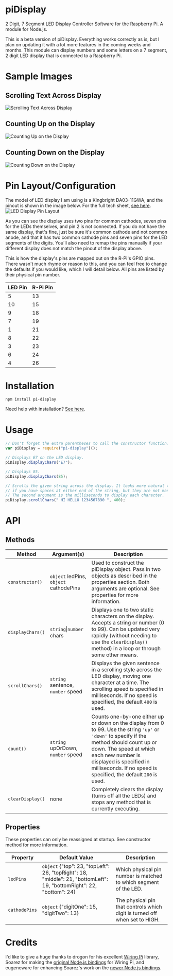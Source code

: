 # piDisplay
2 Digit, 7 Segment LED Display Controller Software for the Raspberry Pi. A module for Node.js.

This is a beta version of piDisplay. Everything works correctly as is, but I plan on updating it with a lot more features in the coming weeks and months. This module can display numbers and some letters on a 7 segment, 2 digit LED display that is connected to a Raspberry Pi.

# Sample Images

## Scrolling Text Across Display
![Scrolling Text Across Display](https://monoclecollective.com/projects/pi-display/hotlink-ok/scroller.gif "Scrolling Text Across Display")

## Counting Up on the Display
![Counting Up on the Display](https://monoclecollective.com/projects/pi-display/hotlink-ok/countup.gif "Counting Up on the Display")

## Counting Down on the Display
![Counting Down on the Display](https://monoclecollective.com/projects/pi-display/hotlink-ok/countdown.gif "Counting Down on the Display")

# Pin Layout/Configuration

The model of LED display I am using is a Kingbright DA03-11GWA, and the pinout is shown in the image below. For the full tech sheet, [see here](http://www.kingbrightusa.com/images/catalog/SPEC/DA03-11GWA.pdf).
![LED Display Pin Layout](https://240studios.com/projects/pi-display/hotlink-ok/pin-layout.png "LED Display Pin Layout")

As you can see the display uses two pins for common cathodes, seven pins for the LEDs themselves, and pin 2 is not connected. If you do not have the same display, that's fine, just be sure it's common cathode and not common anode, and that it has two common cathode pins and seven pins for the LED segments of the digits. You'll also need to remap the pins manually if your different display does not match the pinout of the display above.

This is how the display's pins are mapped out on the R-Pi's GPIO pins. There wasn't much rhyme or reason to this, and you can feel free to change the defaults if you would like, which I will detail below. All pins are listed by their physical pin number.

| LED Pin | R-Pi Pin |
| ------- | -------- |
| 5 | 13 |
| 10 | 15 |
| 9 | 18 |
| 7 | 19 |
| 1 | 21 |
| 8 | 22 |
| 3 | 23 |
| 6 | 24 |
| 4 | 26 |

# Installation

```
npm install pi-display
```

Need help with installation? [See here](https://www.npmjs.com/package/pi-display/tutorial).

# Usage

```javascript
// Don't forget the extra parentheses to call the constructor function!
var piDisplay = require("pi-display")();

// Displays E7 on the LED display.
piDisplay.displayChars("E7");

// Displays 85.
piDisplay.displayChars(85);

// Scrolls the given string across the display. It looks more natural to scroll
// if you have spaces at either end of the string, but they are not mandatory.
// The second argument is the milliseconds to display each character.
piDisplay.scrollChars(" HI HELLO 1234567890 ", 400);
```

# API

## Methods

| Method | Argument(s) | Description |
| ------ | --------- | ----------- |
| `constructor()` | `object` ledPins, `object` cathodePins | Used to construct the piDisplay object. Pass in two objects as described in the properties section. Both arguments are optional. See properties for more information. |
| `displayChars()` | `string`\|`number` chars | Displays one to two static characters on the display. Accepts a string or number (0 to 99). Can be updated very rapidly (without needing to use the `clearDisplay()` method) in a loop or through some other means. |
| `scrollChars()` | `string` sentence, `number` speed | Displays the given sentence in a scrolling style across the LED display, moving one character at a time. The scrolling speed is specified in milliseconds. If no speed is specified, the default `400` is used. |
| `count()` | `string` upOrDown, `number` speed | Counts one-by-one either up or down on the display from 0 to 99. Use the string `'up'` or `'down'` to specify if the method should count up or down. The speed at which each new number is displayed is specified in milliseconds. If no speed is specified, the default `200` is used. |
| `clearDisplay()` | none | Completely clears the display (turns off all the LEDs) and stops any method that is currently executing. |

## Properties

These properties can only be reassigned at startup. See constructor method for more information.

| Property | Default Value | Description |
| -------- | ------------- | ----------- |
| `ledPins` | `object` {"top": 23, "topLeft": 26, "topRight": 18, "middle": 21, "bottomLeft": 19, "bottomRight": 22, "bottom": 24} | Which physical pin number is matched to which segment of the LED. |
| `cathodePins` | `object` {"digitOne": 15, "digitTwo": 13} | The physical pin that controls which digit is turned off when set to HIGH. |

# Credits

I'd like to give a huge thanks to drogon for his excellent [Wiring Pi](http://wiringpi.com/) library, Soarez for making the [original Node.js bindings](https://github.com/Soarez/node-wiring-pi) for Wiring Pi, and eugeneware for enhancing Soarez's work on the [newer Node.js bindings](https://github.com/eugeneware/wiring-pi).
